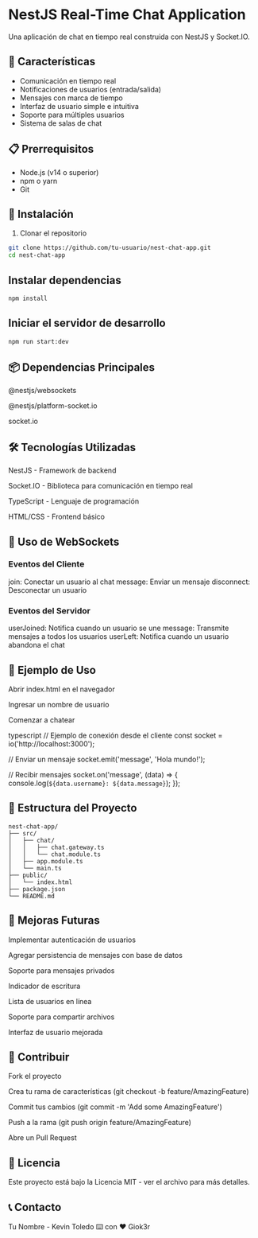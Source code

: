 # NestJS Real-Time Chat Application

Una aplicación de chat en tiempo real construida con NestJS y Socket.IO.

## 🚀 Características

- Comunicación en tiempo real
- Notificaciones de usuarios (entrada/salida)
- Mensajes con marca de tiempo
- Interfaz de usuario simple e intuitiva
- Soporte para múltiples usuarios
- Sistema de salas de chat

## 📋 Prerrequisitos

- Node.js (v14 o superior)
- npm o yarn
- Git

## 🔧 Instalación

1. Clonar el repositorio
```bash
git clone https://github.com/tu-usuario/nest-chat-app.git
cd nest-chat-app
```
## Instalar dependencias

```bash
npm install
```
## Iniciar el servidor de desarrollo

```bash
npm run start:dev
```
## 📦 Dependencias Principales
@nestjs/websockets

@nestjs/platform-socket.io

socket.io

## 🛠️ Tecnologías Utilizadas
NestJS - Framework de backend

Socket.IO - Biblioteca para comunicación en tiempo real

TypeScript - Lenguaje de programación

HTML/CSS - Frontend básico

## 🔌 Uso de WebSockets
### Eventos del Cliente
join: Conectar un usuario al chat
message: Enviar un mensaje
disconnect: Desconectar un usuario
### Eventos del Servidor
userJoined: Notifica cuando un usuario se une
message: Transmite mensajes a todos los usuarios
userLeft: Notifica cuando un usuario abandona el chat

## 📝 Ejemplo de Uso
Abrir index.html en el navegador

Ingresar un nombre de usuario

Comenzar a chatear

typescript
// Ejemplo de conexión desde el cliente
const socket = io('http://localhost:3000');

// Enviar un mensaje
socket.emit('message', 'Hola mundo!');

// Recibir mensajes
socket.on('message', (data) => {
    console.log(`${data.username}: ${data.message}`);
});
## 🔄 Estructura del Proyecto
```plain text
nest-chat-app/
├── src/
│   ├── chat/
│   │   ├── chat.gateway.ts
│   │   └── chat.module.ts
│   ├── app.module.ts
│   └── main.ts
├── public/
│   └── index.html
├── package.json
└── README.md
```
## 🚀 Mejoras Futuras
Implementar autenticación de usuarios

Agregar persistencia de mensajes con base de datos

Soporte para mensajes privados

Indicador de escritura

Lista de usuarios en línea

Soporte para compartir archivos

Interfaz de usuario mejorada

## 👥 Contribuir
Fork el proyecto

Crea tu rama de características (git checkout -b feature/AmazingFeature)

Commit tus cambios (git commit -m 'Add some AmazingFeature')

Push a la rama (git push origin feature/AmazingFeature)

Abre un Pull Request

## 📄 Licencia
Este proyecto está bajo la Licencia MIT - ver el archivo  para más detalles.

## 📞 Contacto
Tu Nombre - Kevin Toledo
⌨️ con ❤️ Giok3r